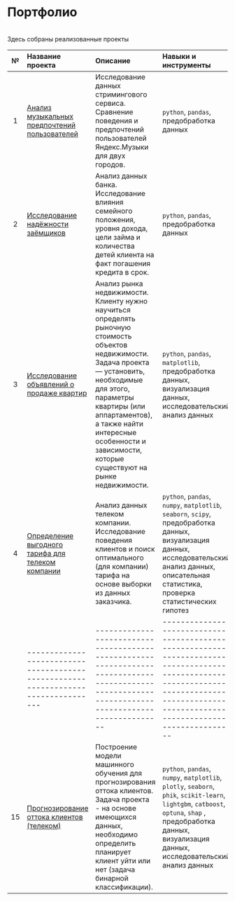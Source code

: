 
# Портфолио
<br />
Здесь собраны реализованные проекты


| №  | Название проекта      | Описание                       | Навыки и инструменты     |
|:--:|:----------------------|:-------------------------------|:-------------------------|
| 1  | [Анализ музыкальных предпочтений пользователей](project_01_da_music) | Исследование данных стримингового сервиса. Сравнение поведения и предпочтений пользователей Яндекс.Музыки для двух городов.| `python`, `pandas`, предобработка данных |
| 2  | [Исследование надёжности заёмщиков](project_02_da_reliability_of_borrowers) |Анализ данных банка. Исследование влияния семейного положения, уровня дохода, цели займа и количества детей клиента на факт погашения кредита в срок. | `python`, `pandas`, предобработка данных |
| 3  | [Исследование объявлений о продаже квартир](project_03_da_sale_of_apartments) |Анализ рынка недвижимости. Клиенту нужно научиться определять рыночную стоимость объектов недвижимости. Задача проекта — установить, необходимые для этого, параметры квартиры (или аппартаментов), а также найти интересные особенности и зависимости, которые существуют на рынке недвижимости. | `python`, `pandas`, `matplotlib`, предобработка данных, визуализация данных, исследовательский анализ данных |
| 4  | [Определение выгодного тарифа для телеком компании](project_04_da_tariffs_mobile)  |Анализ данных телеком компании. Исследование поведения клиентов и поиск оптимального (для компании) тарифа на основе выборки из данных заказчика.| `python`, `pandas`, `numpy`, `matplotlib`, `seaborn`, `scipy`, предобработка данных, визуализация данных, исследовательский анализ данных, описательная статистика, проверка статистических гипотез |
|    | ---------------------------------------------------------------------------------  |-------------------------------------------------------------------------------------------------------------------------------------------------| ---------------------------------------------------------------------------------------------------------------------------------------------------------------------------------------- |
| 15 | [Прогнозирование оттока клиентов (телеком)](project_15_ml_telecom)  |Построение модели машинного обучения для прогнозирования оттока клиентов. Задача проекта - на основе имеющихся данных, необходимо определить планирует клиент уйти или нет (задача бинарной классификации).| `python`, `pandas`, `numpy`, `matplotlib`, `plotly`, `seaborn`, `phik`, `scikit-learn`, `lightgbm`, `catboost`, `optuna`, `shap` , предобработка данных, визуализация данных, исследовательский анализ данных |
